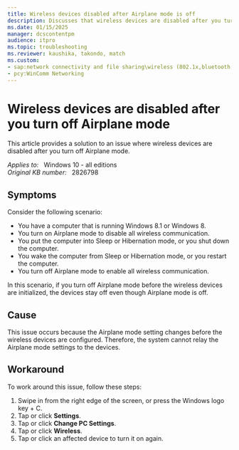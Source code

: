 ```yaml
---
title: Wireless devices disabled after Airplane mode is off
description: Discusses that wireless devices are disabled after you turn off Airplane Mode in Windows 8.1 or Windows 8. Provides a workaround.
ms.date: 01/15/2025
manager: dcscontentpm
audience: itpro
ms.topic: troubleshooting
ms.reviewer: kaushika, takondo, match
ms.custom:
- sap:network connectivity and file sharing\wireless (802.1x,bluetooth,miracast,mobile broadband)
- pcy:WinComm Networking
---
```

# Wireless devices are disabled after you turn off Airplane mode

This article provides a solution to an issue where wireless devices are disabled after you turn off Airplane mode.

_Applies to:_ &nbsp; Windows 10 - all editions  
_Original KB number:_ &nbsp; 2826798

## Symptoms

Consider the following scenario:

- You have a computer that is running Windows 8.1 or Windows 8.
- You turn on Airplane mode to disable all wireless communication.
- You put the computer into Sleep or Hibernation mode, or you shut down the computer.
- You wake the computer from Sleep or Hibernation mode, or you restart the computer.
- You turn off Airplane mode to enable all wireless communication.

In this scenario, if you turn off Airplane mode before the wireless devices are initialized, the devices stay off even though Airplane mode is off.

## Cause

This issue occurs because the Airplane mode setting changes before the wireless devices are configured. Therefore, the system cannot relay the Airplane mode settings to the devices.

## Workaround

To work around this issue, follow these steps:

1. Swipe in from the right edge of the screen, or press the Windows logo key + C.
2. Tap or click **Settings**.
3. Tap or click **Change PC Settings**.
4. Tap or click **Wireless**.
5. Tap or click an affected device to turn it on again.
